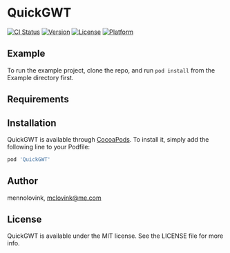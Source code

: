 # QuickGWT

[![CI Status](https://img.shields.io/travis/mennolovink/QuickGWT.svg?style=flat)](https://travis-ci.org/mennolovink/QuickGWT)
[![Version](https://img.shields.io/cocoapods/v/QuickGWT.svg?style=flat)](https://cocoapods.org/pods/QuickGWT)
[![License](https://img.shields.io/cocoapods/l/QuickGWT.svg?style=flat)](https://cocoapods.org/pods/QuickGWT)
[![Platform](https://img.shields.io/cocoapods/p/QuickGWT.svg?style=flat)](https://cocoapods.org/pods/QuickGWT)

## Example

To run the example project, clone the repo, and run `pod install` from the Example directory first.

## Requirements

## Installation

QuickGWT is available through [CocoaPods](https://cocoapods.org). To install
it, simply add the following line to your Podfile:

```ruby
pod 'QuickGWT'
```

## Author

mennolovink, mclovink@me.com

## License

QuickGWT is available under the MIT license. See the LICENSE file for more info.
